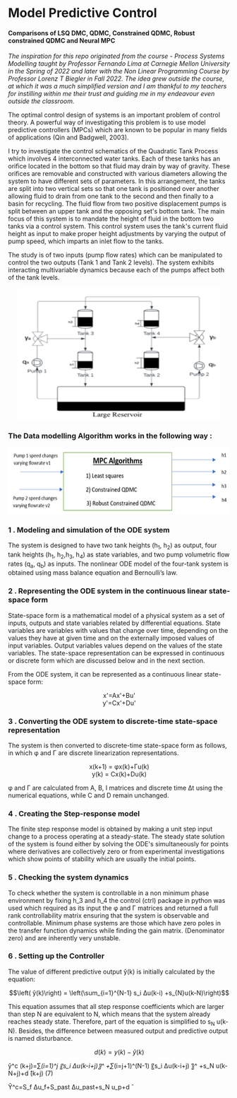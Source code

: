  # Model Predictive Control
 #### Comparisons of LSQ DMC, QDMC, Constrained QDMC, Robust constrained QDMC and Neural MPC
 

*The inspiration for this repo originated from the course - Process Systems Modelling taught by Professor Fernando Lima at Carnegie Mellon University in the Spring of 2022 and later with the Non Linear Programming Course by Professor Lorenz T Biegler in Fall 2022. The idea grew outside the course, at which it was a much simplified version and I am thankful to my teachers for instilling within me their trust and guiding me in my endeavour even outside the classroom.*

The optimal control design of systems is an important problem of control theory. A powerful way of investigating this problem is to use model predictive controllers (MPCs) which are known to be popular in many fields of applications (Qin and Badgwell, 2003).

I try to investigate the control schematics of the Quadratic Tank Process which involves 4 interconnected water tanks. Each of these tanks has an orifice located in the bottom so that fluid may drain by way of gravity. These orifices are removable and constructed with various diameters allowing the system to have different sets of parameters. In this arrangement, the tanks are split into two vertical sets so that one tank is positioned over another allowing fluid to drain from one tank to the second and then finally to a basin for recycling. The fluid flow from two positive displacement pumps is split between an upper tank and the opposing set's bottom tank. The main focus of this system is to mandate the height of fluid in the bottom two tanks via a control system. This control system uses the tank's current fluid height as input to make proper height adjustments by varying the output of pump speed, which imparts an inlet flow to the tanks.

The study is of two inputs (pump flow rates) which can be manipulated to control the two outputs (Tank 1 and Tank 2 levels). The system exhibits interacting multivariable dynamics because each of the pumps affect both of the tank levels.
<p align="center">
 <img width="460" height="300" src="QuadTank.png">
</p>

### The Data modelling Algorithm works in the following way :
 <p align="center">
 <img width="550" height="150" src="MPC.png">
</p>

### 1 . Modeling and simulation of the ODE system
The system is designed to have two tank heights (h<sub>1</sub>, h<sub>2</sub>) as output, four tank heights (h<sub>1</sub>, h<sub>2</sub>,h<sub>3</sub>, h<sub>4</sub>) as state variables, and two pump volumetric flow rates (q<sub>a</sub>, q<sub>b</sub>) as inputs. The nonlinear ODE model of the four-tank system is obtained using mass balance equation and Bernoulli’s law.

### 2 . Representing the ODE system in the continuous linear state-space form
State-space form is a mathematical model of a physical system as a set of inputs, outputs and state variables related by differential equations. State variables are variables with values that change over time, depending on the values they have at given time and on the externally imposed values of input variables. Output variables values depend on the values of the state variables. The state-space representation can be expressed in continuous or discrete form which are discussed below and in the next section.

From the ODE system, it can be represented as a continuous linear state-space form:
<p align="center">
 x'=Ax'+Bu'  <br />
 y'=Cx'+Du' 
</p>

### 3 . Converting the ODE system to discrete-time state-space representation
The system is then converted to discrete-time state-space form as follows, in which φ and Γ are discrete linearization representations.
<p align="center">
x(k+1) = φx(k)+Γu(k) <br />
y(k) = Cx(k)+Du(k)
</p>

φ and Γ are calculated from A, B, I matrices and discrete time Δt using the numerical equations, while C and D remain unchanged. 

### 4 .  Creating the Step-response model
The finite step response model is obtained by making a unit step input change to a process operating at a steady-state. The steady state solution of the system is
found either by solving the ODE's simultaneously for points where derivatives are collectively zero or from experimental investigations which show points of stability which are usually the initial points.

### 5 .  Checking the system dynamics
To check whether the system is controllable in a non minimum phase environment by fixing h_3 and  h_4 the control (ctrl) package in python was used which required as its input the φ and Γ matrices and returned a full rank controllability matrix ensuring that the system is observable and controllable.
Minimum phase systems are those which have zero poles in the transfer function dynamics while finding the gain matrix. (Denominator zero) and are inherently very unstable.

### 6 .  Setting up the Controller

The value of different predictive output ŷ(k) is initially calculated by the equation: <br />

$$\left( ŷ(k)\right) = \left(\sum_{i=1}^{N-1} s_i Δu(k-i) +s_{N}u(k-N)\right)$$

This equation assumes that all step response coefficients which are larger than step N are equivalent to N, which means that the system already reaches steady state. Therefore, part of the equation is simplified to s<sub>N</sub> u(k-N). Besides, the difference between measured output and predictive output is named disturbance.

$$d(k)=y(k)-ŷ(k)  $$                                                        
                                                                
ŷ^c (k+j)=∑_(i=1)^j 〖s_i Δu(k-i+j)〗^ +∑_(i=j+1)^(N-1) 〖s_i Δu(k-i+j) 〗^ +s_N u(k-N+j)+d ̂(k+j)  (7)

Ŷ^c=S_f Δu_f+S_past Δu_past+s_N u_p+d ̂                                                                                                  

